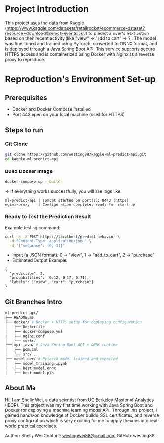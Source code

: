 # Project Introduction

This project uses the data from Kaggle (https://www.kaggle.com/datasets/retailrocket/ecommerce-dataset?resource=download&select=events.csv) to predict a user's next action based on their recent activity (like "view" -> "add to cart" -> ?). The model was fine-tuned and trained using PyTorch, converted to ONNX format, and is deployed through a Java Spring Boot API. This service supports secure HTTPS access and is containerized using Docker with Nginx as a reverse proxy to reproduce.

# Reproduction's Environment Set-up

## Prerequisites

- Docker and Docker Compose installed
- Port 443 open on your local machine (used for HTTPS)

## Steps to run

### Git Clone

```bash
git clone https://github.com/westing88/kaggle-ml-predict-api.git
cd kaggle-ml-predict-api
```

### Build Docker Image

```bash
docker-compose up --build
```

-> If everything works successfully, you will see logs like:

```log
ml-predict-api | Tomcat started on port(s): 8443 (https)
nginx-proxy    | Configuration complete; ready for start up
```

### Ready to Test the Prediction Result

Example testing command:

```bash
curl -k -X POST https://localhost/predict_behavior \
  -H "Content-Type: application/json" \
  -d '{"sequence": [0, 1]}'
```

- Input (a JSON format): 0 -> "view", 1 -> "add_to_cart", 2 -> "purchase"
- Estimated Output Example:

```log
{
  "prediction": 2,
  "probabilities": [0.12, 0.17, 0.71],
  "labels": ["view", "cart", "purchase"]
}
```

## Git Branches Intro

```bash
ml-predict-api/
├── README.md
├── docker/ # Docker + HTTPS setup for deploying configuration
│   ├── Dockerfile
│   ├── docker-compose.yml
│   ├── nginx.conf
│   └── certs/
├── api-java/ # Java Spring Boot API + ONNX runtime
│   ├── pom.xml
│   └── src/...
├── model-dev/ # Pytorch model trained and exported
│   ├── model_training.ipynb
│   └── best_model.onnx
│   └── best_model.pth
```

## About Me

Hi! I am Shelly Wei, a data scientist from UC Berkeley Master of Analytics (IEOR). This project was my first time working with Java Spring Boot and Docker for deploying a machine learning model API. Through this project, I gained hands-on knowledge of Docker builds, SSL certificates, and reverse proxy configuration which is very exciting for me to apply theories into real-world practical exercises.

Author: Shelly Wei
Contact: westingwei88@gmail.com
GitHub: westing88
